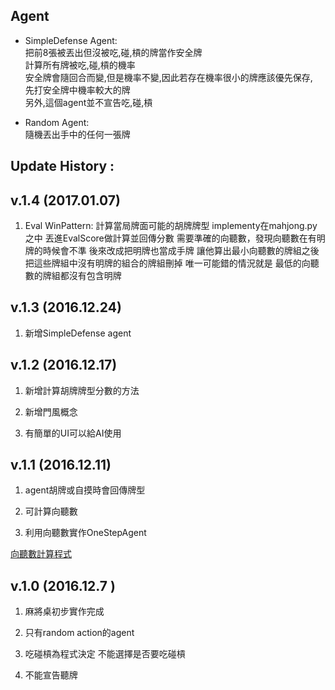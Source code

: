 Agent
--------------------------------------
* SimpleDefense Agent:  
    把前8張被丟出但沒被吃,碰,槓的牌當作安全牌  
    計算所有牌被吃,碰,槓的機率  
    安全牌會隨回合而變,但是機率不變,因此若存在機率很小的牌應該優先保存,  
    先打安全牌中機率較大的牌  
    另外,這個agent並不宣告吃,碰,槓  

* Random Agent:  
   隨機丟出手中的任何一張牌  

Update History :
--------------------------------------
v.1.4 (2017.01.07)
--------------------------------------
1. Eval WinPattern:
    計算當局牌面可能的胡牌牌型
    implementy在mahjong.py之中
    丟進EvalScore做計算並回傳分數
    需要準確的向聽數，發現向聽數在有明牌的時候會不準
    後來改成把明牌也當成手牌
    讓他算出最小向聽數的牌組之後
    把這些牌組中沒有明牌的組合的牌組刪掉
    唯一可能錯的情況就是
    最低的向聽數的牌組都沒有包含明牌

v.1.3 (2016.12.24)
--------------------------------------

1. 新增SimpleDefense agent 

v.1.2 (2016.12.17)
--------------------------------------

1. 新增計算胡牌牌型分數的方法

2. 新增門風概念

3. 有簡單的UI可以給AI使用

v.1.1 (2016.12.11)
--------------------------------------

1. agent胡牌或自摸時會回傳牌型

2. 可計算向聽數

3. 利用向聽數實作OneStepAgent

[向聽數計算程式](https://github.com/chrinide/mahjong)

v.1.0 (2016.12.7 )
--------------------------------------

1. 麻將桌初步實作完成

2. 只有random action的agent

3. 吃碰槓為程式決定  不能選擇是否要吃碰槓

4. 不能宣告聽牌
